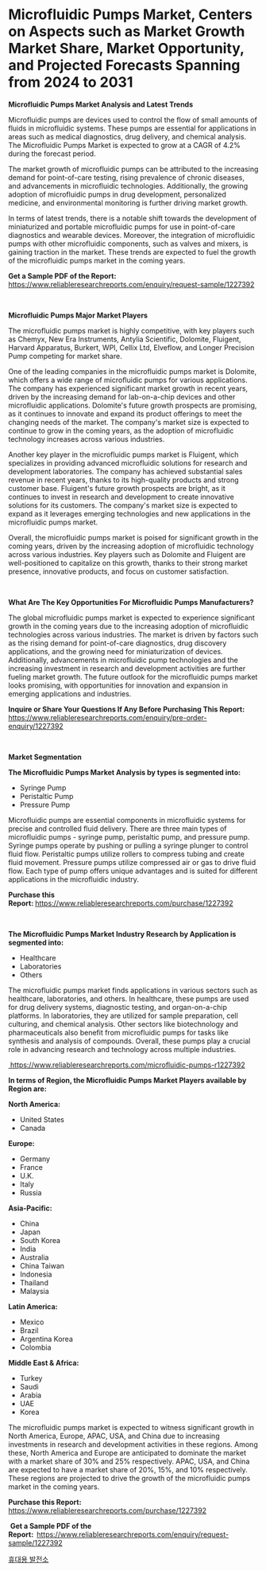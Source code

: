 <p><h1>Microfluidic Pumps Market, Centers on Aspects such as Market Growth Market Share, Market Opportunity, and Projected Forecasts Spanning from 2024 to 2031</h1></p><p><strong>Microfluidic Pumps Market Analysis and Latest Trends</strong></p>
<p><p>Microfluidic pumps are devices used to control the flow of small amounts of fluids in microfluidic systems. These pumps are essential for applications in areas such as medical diagnostics, drug delivery, and chemical analysis. The Microfluidic Pumps Market is expected to grow at a CAGR of 4.2% during the forecast period.</p><p>The market growth of microfluidic pumps can be attributed to the increasing demand for point-of-care testing, rising prevalence of chronic diseases, and advancements in microfluidic technologies. Additionally, the growing adoption of microfluidic pumps in drug development, personalized medicine, and environmental monitoring is further driving market growth.</p><p>In terms of latest trends, there is a notable shift towards the development of miniaturized and portable microfluidic pumps for use in point-of-care diagnostics and wearable devices. Moreover, the integration of microfluidic pumps with other microfluidic components, such as valves and mixers, is gaining traction in the market. These trends are expected to fuel the growth of the microfluidic pumps market in the coming years.</p></p>
<p><strong>Get a Sample PDF of the Report:&nbsp;</strong> <a href="https://www.reliableresearchreports.com/enquiry/request-sample/1227392">https://www.reliableresearchreports.com/enquiry/request-sample/1227392</a></p>
<p>&nbsp;</p>
<p><strong>Microfluidic Pumps Major Market Players</strong></p>
<p><p>The microfluidic pumps market is highly competitive, with key players such as Chemyx, New Era Instruments, Antylia Scientific, Dolomite, Fluigent, Harvard Apparatus, Burkert, WPI, Cellix Ltd, Elveflow, and Longer Precision Pump competing for market share.</p><p>One of the leading companies in the microfluidic pumps market is Dolomite, which offers a wide range of microfluidic pumps for various applications. The company has experienced significant market growth in recent years, driven by the increasing demand for lab-on-a-chip devices and other microfluidic applications. Dolomite's future growth prospects are promising, as it continues to innovate and expand its product offerings to meet the changing needs of the market. The company's market size is expected to continue to grow in the coming years, as the adoption of microfluidic technology increases across various industries.</p><p>Another key player in the microfluidic pumps market is Fluigent, which specializes in providing advanced microfluidic solutions for research and development laboratories. The company has achieved substantial sales revenue in recent years, thanks to its high-quality products and strong customer base. Fluigent's future growth prospects are bright, as it continues to invest in research and development to create innovative solutions for its customers. The company's market size is expected to expand as it leverages emerging technologies and new applications in the microfluidic pumps market.</p><p>Overall, the microfluidic pumps market is poised for significant growth in the coming years, driven by the increasing adoption of microfluidic technology across various industries. Key players such as Dolomite and Fluigent are well-positioned to capitalize on this growth, thanks to their strong market presence, innovative products, and focus on customer satisfaction.</p></p>
<p>&nbsp;</p>
<p><strong>What Are The Key Opportunities For Microfluidic Pumps Manufacturers?</strong></p>
<p><p>The global microfluidic pumps market is expected to experience significant growth in the coming years due to the increasing adoption of microfluidic technologies across various industries. The market is driven by factors such as the rising demand for point-of-care diagnostics, drug discovery applications, and the growing need for miniaturization of devices. Additionally, advancements in microfluidic pump technologies and the increasing investment in research and development activities are further fueling market growth. The future outlook for the microfluidic pumps market looks promising, with opportunities for innovation and expansion in emerging applications and industries.</p></p>
<p><strong>Inquire or Share Your Questions If Any Before Purchasing This Report:</strong> <a href="https://www.reliableresearchreports.com/enquiry/pre-order-enquiry/1227392">https://www.reliableresearchreports.com/enquiry/pre-order-enquiry/1227392</a></p>
<p>&nbsp;</p>
<p><strong>Market Segmentation</strong></p>
<p><strong>The Microfluidic Pumps Market Analysis by types is segmented into:</strong></p>
<p><ul><li>Syringe Pump</li><li>Peristaltic Pump</li><li>Pressure Pump</li></ul></p>
<p><p>Microfluidic pumps are essential components in microfluidic systems for precise and controlled fluid delivery. There are three main types of microfluidic pumps - syringe pump, peristaltic pump, and pressure pump. Syringe pumps operate by pushing or pulling a syringe plunger to control fluid flow. Peristaltic pumps utilize rollers to compress tubing and create fluid movement. Pressure pumps utilize compressed air or gas to drive fluid flow. Each type of pump offers unique advantages and is suited for different applications in the microfluidic industry.</p></p>
<p><strong>Purchase this Report:&nbsp;</strong><a href="https://www.reliableresearchreports.com/purchase/1227392">https://www.reliableresearchreports.com/purchase/1227392</a></p>
<p>&nbsp;</p>
<p><strong>The Microfluidic Pumps Market Industry Research by Application is segmented into:</strong></p>
<p><ul><li>Healthcare</li><li>Laboratories</li><li>Others</li></ul></p>
<p><p>The microfluidic pumps market finds applications in various sectors such as healthcare, laboratories, and others. In healthcare, these pumps are used for drug delivery systems, diagnostic testing, and organ-on-a-chip platforms. In laboratories, they are utilized for sample preparation, cell culturing, and chemical analysis. Other sectors like biotechnology and pharmaceuticals also benefit from microfluidic pumps for tasks like synthesis and analysis of compounds. Overall, these pumps play a crucial role in advancing research and technology across multiple industries.</p></p>
<p><a href="https://www.reliableresearchreports.com/microfluidic-pumps-r1227392">&nbsp;https://www.reliableresearchreports.com/microfluidic-pumps-r1227392</a></p>
<p><strong>In terms of Region, the Microfluidic Pumps Market Players available by Region are:</strong></p>
<p>
    <p> <strong> North America: </strong>
        <ul>
            <li>United States</li>
            <li>Canada</li>
        </ul>
        </p> 
    <p> <strong> Europe: </strong>
        <ul>
            <li>Germany</li>
            <li>France</li>
            <li>U.K.</li>
            <li>Italy</li>
            <li>Russia</li>
        </ul>
        </p> 
    <p> <strong> Asia-Pacific: </strong>
        <ul>
            <li>China</li>
            <li>Japan</li>
            <li>South Korea</li>
            <li>India</li>
            <li>Australia</li>
            <li>China Taiwan</li>
            <li>Indonesia</li>
            <li>Thailand</li>
            <li>Malaysia</li>
        </ul>
        </p> 
    <p> <strong> Latin America: </strong>
        <ul>
            <li>Mexico</li>
            <li>Brazil</li>
            <li>Argentina Korea</li>
            <li>Colombia</li>
        </ul>
        </p> 
    <p> <strong> Middle East & Africa: </strong>
        <ul>
            <li>Turkey</li>
            <li>Saudi</li>
            <li>Arabia</li>
            <li>UAE</li>
            <li>Korea</li>
        </ul>
    </p>
    </p>
<p><p>The microfluidic pumps market is expected to witness significant growth in North America, Europe, APAC, USA, and China due to increasing investments in research and development activities in these regions. Among these, North America and Europe are anticipated to dominate the market with a market share of 30% and 25% respectively. APAC, USA, and China are expected to have a market share of 20%, 15%, and 10% respectively. These regions are projected to drive the growth of the microfluidic pumps market in the coming years.</p></p>
<p><strong>Purchase this Report: </strong><a href="https://www.reliableresearchreports.com/purchase/1227392">https://www.reliableresearchreports.com/purchase/1227392</a></p>
<p>&nbsp;<strong>Get a Sample PDF of the Report:&nbsp;&nbsp;</strong><a href="https://www.reliableresearchreports.com/enquiry/request-sample/1227392">https://www.reliableresearchreports.com/enquiry/request-sample/1227392</a></p>
<p><strong></strong></p>
<p><p><a href="https://github.com/jntpkh496620/Market-Research-Report-List-1/blob/main/158317727977.md">휴대용 발전소</a></p></p>
